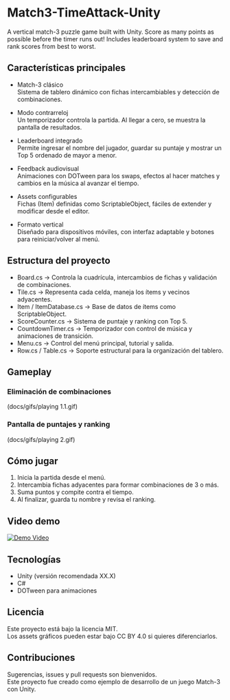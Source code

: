 # Match3-TimeAttack-Unity
A vertical match-3 puzzle game built with Unity. Score as many points as possible before the timer runs out! Includes leaderboard system to save and rank scores from best to worst.

## Características principales

- Match-3 clásico  
  Sistema de tablero dinámico con fichas intercambiables y detección de combinaciones.

- Modo contrarreloj  
  Un temporizador controla la partida. Al llegar a cero, se muestra la pantalla de resultados.

- Leaderboard integrado  
  Permite ingresar el nombre del jugador, guardar su puntaje y mostrar un Top 5 ordenado de mayor a menor.

- Feedback audiovisual  
  Animaciones con DOTween para los swaps, efectos al hacer matches y cambios en la música al avanzar el tiempo.

- Assets configurables  
  Fichas (Item) definidas como ScriptableObject, fáciles de extender y modificar desde el editor.

- Formato vertical  
  Diseñado para dispositivos móviles, con interfaz adaptable y botones para reiniciar/volver al menú.

## Estructura del proyecto

- Board.cs → Controla la cuadrícula, intercambios de fichas y validación de combinaciones.  
- Tile.cs → Representa cada celda, maneja los ítems y vecinos adyacentes.  
- Item / ItemDatabase.cs → Base de datos de ítems como ScriptableObject.  
- ScoreCounter.cs → Sistema de puntaje y ranking con Top 5.  
- CountdownTimer.cs → Temporizador con control de música y animaciones de transición.  
- Menu.cs → Control del menú principal, tutorial y salida.  
- Row.cs / Table.cs → Soporte estructural para la organización del tablero.

## Gameplay

### Eliminación de combinaciones
(docs/gifs/playing 1.1.gif)

### Pantalla de puntajes y ranking
(docs/gifs/playing 2.gif)

## Cómo jugar

1. Inicia la partida desde el menú.  
2. Intercambia fichas adyacentes para formar combinaciones de 3 o más.  
3. Suma puntos y compite contra el tiempo.  
4. Al finalizar, guarda tu nombre y revisa el ranking.  

## Video demo

[![Demo Video](docs/images/demo.png)](https://youtube.com/tu-video)

## Tecnologías

- Unity (versión recomendada XX.X)  
- C#  
- DOTween para animaciones  

## Licencia

Este proyecto está bajo la licencia MIT.  
Los assets gráficos pueden estar bajo CC BY 4.0 si quieres diferenciarlos.  

## Contribuciones

Sugerencias, issues y pull requests son bienvenidos.  
Este proyecto fue creado como ejemplo de desarrollo de un juego Match-3 con Unity.

